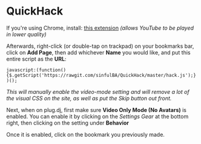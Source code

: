 # QuickHack

If you're using Chrome, install: [this extension](https://chrome.google.com/webstore/detail/h264ify/aleakchihdccplidncghkekgioiakgal?hl=en-US) *(allows YouTube to be played in lower quality)*

Afterwards, right-click (or double-tap on trackpad) on your bookmarks bar, click on **Add Page**, then add whichever **Name** you would like, and put this entire script as the **URL**: 

```javascript:(function(){$.getScript('https://rawgit.com/sinfulBA/QuickHack/master/hack.js');})();```

*This will manually enable the video-mode setting and will remove a lot of the visual CSS on the site, as well as put the *Skip* button out front.*


Next, when on plug.dj, first make sure **Video Only Mode (No Avatars)** is enabled.
You can enable it by clicking on the *Settings Gear* at the bottom right, then clicking on the setting under **Behavior**

Once it is enabled, click on the bookmark you previously made.
